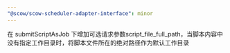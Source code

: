 ```yaml
---
"@scow/scow-scheduler-adapter-interface": minor
---
```


在 submitScriptAsJob 下增加可选请求参数script_file_full_path，当脚本内容中没有指定工作目录时，将脚本文件所在的绝对路径作为默认工作目录
